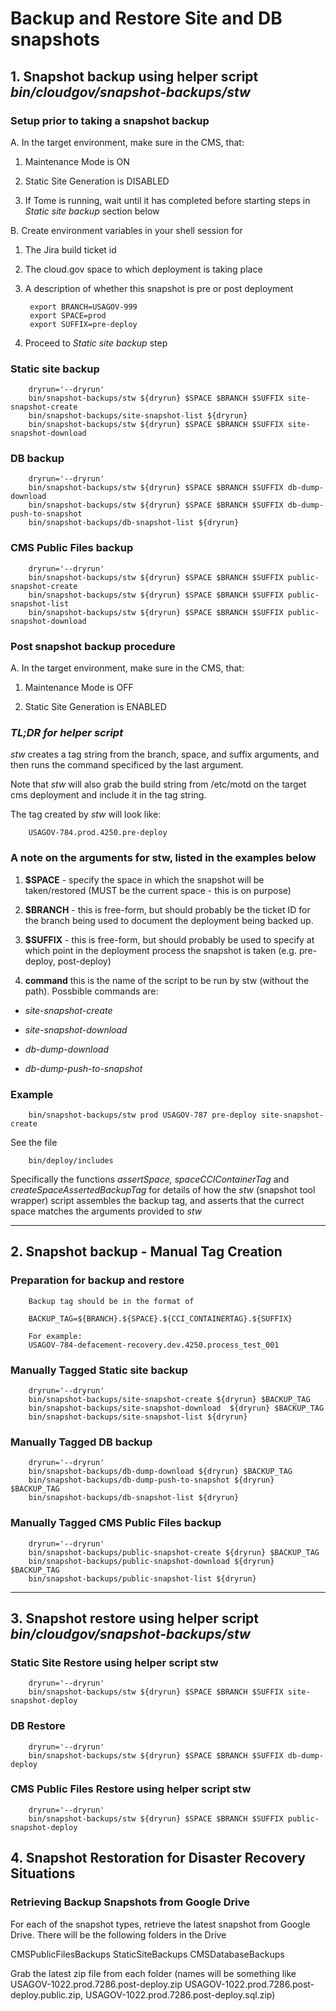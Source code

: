 
# Backup and Restore Site and DB snapshots

## 1. Snapshot backup using helper script *bin/cloudgov/snapshot-backups/stw*

### Setup prior to taking a snapshot backup

A. In the target environment, make sure in the CMS, that:

1. Maintenance Mode is ON

1. Static Site Generation is DISABLED

1. If Tome is running, wait until it has completed before starting steps in *Static site backup* section below

B. Create environment variables in your shell session for

1. The Jira build ticket id

1. The cloud.gov space to which deployment is taking place

1. A description of whether this snapshot is pre or post deployment

        export BRANCH=USAGOV-999
        export SPACE=prod
        export SUFFIX=pre-deploy

1. Proceed to *Static site backup* step

### Static site backup

        dryrun='--dryrun'
        bin/snapshot-backups/stw ${dryrun} $SPACE $BRANCH $SUFFIX site-snapshot-create
        bin/snapshot-backups/site-snapshot-list ${dryrun}
        bin/snapshot-backups/stw ${dryrun} $SPACE $BRANCH $SUFFIX site-snapshot-download

### DB backup

        dryrun='--dryrun'
        bin/snapshot-backups/stw ${dryrun} $SPACE $BRANCH $SUFFIX db-dump-download
        bin/snapshot-backups/stw ${dryrun} $SPACE $BRANCH $SUFFIX db-dump-push-to-snapshot
        bin/snapshot-backups/db-snapshot-list ${dryrun}

### CMS Public Files backup

        dryrun='--dryrun'
        bin/snapshot-backups/stw ${dryrun} $SPACE $BRANCH $SUFFIX public-snapshot-create
        bin/snapshot-backups/stw ${dryrun} $SPACE $BRANCH $SUFFIX public-snapshot-list
        bin/snapshot-backups/stw ${dryrun} $SPACE $BRANCH $SUFFIX public-snapshot-download

### Post snapshot backup procedure

A. In the target environment, make sure in the CMS, that:

1. Maintenance Mode is OFF

2. Static Site Generation is ENABLED

### ***TL;DR for helper script***

*stw* creates a tag string from the branch, space, and suffix arguments, and then runs the command specificed by the last argument.

Note that *stw* will also grab the build string from /etc/motd on the target cms deployment and include it in the tag string.

The tag created by *stw* will look like:

        USAGOV-784.prod.4250.pre-deploy

### A note on the arguments for stw, listed in the examples below

1. **$SPACE** - specify the space in which the snapshot will be taken/restored (MUST be the current space - this is on purpose)

1. **$BRANCH** - this is free-form, but should probably be the ticket ID for the branch being used to document the deployment being backed up.

1. **$SUFFIX** - this is free-form, but should probably be used to specify at which point in the deployment process the snapshot is taken (e.g. pre-deploy, post-deploy)

1. **command** this is the name of the script to be run by stw (without the path).  Possbible commands are:

* *site-snapshot-create*

* *site-snapshot-download*

* *db-dump-download*

* *db-dump-push-to-snapshot*

### Example

        bin/snapshot-backups/stw prod USAGOV-787 pre-deploy site-snapshot-create

See the file

        bin/deploy/includes

Specifically the functions *assertSpace,  spaceCCIContainerTag* and *createSpaceAssertedBackupTag* for details of how the *stw* (snapshot tool wrapper) script assembles the backup tag, and asserts that the currect space matches the arguments provided to *stw*
___

## 2. Snapshot backup - Manual Tag Creation

### Preparation for backup and restore

        Backup tag should be in the format of

        BACKUP_TAG=${BRANCH}.${SPACE}.${CCI_CONTAINERTAG}.${SUFFIX}

        For example:
        USAGOV-784-defacement-recovery.dev.4250.process_test_001

### Manually Tagged Static site backup

        dryrun='--dryrun'
        bin/snapshot-backups/site-snapshot-create ${dryrun} $BACKUP_TAG
        bin/snapshot-backups/site-snapshot-download  ${dryrun} $BACKUP_TAG
        bin/snapshot-backups/site-snapshot-list ${dryrun}

### Manually Tagged DB backup

        dryrun='--dryrun'
        bin/snapshot-backups/db-dump-download ${dryrun} $BACKUP_TAG
        bin/snapshot-backups/db-dump-push-to-snapshot ${dryrun}  $BACKUP_TAG
        bin/snapshot-backups/db-snapshot-list ${dryrun}

### Manually Tagged CMS Public Files backup

        dryrun='--dryrun'
        bin/snapshot-backups/public-snapshot-create ${dryrun} $BACKUP_TAG
        bin/snapshot-backups/public-snapshot-download ${dryrun} $BACKUP_TAG
        bin/snapshot-backups/public-snapshot-list ${dryrun}
___

## 3. Snapshot restore using helper script *bin/cloudgov/snapshot-backups/stw*

### Static Site Restore using helper script stw

        dryrun='--dryrun'
        bin/snapshot-backups/stw ${dryrun} $SPACE $BRANCH $SUFFIX site-snapshot-deploy

### DB Restore

        dryrun='--dryrun'
        bin/snapshot-backups/stw ${dryrun} $SPACE $BRANCH $SUFFIX db-dump-deploy

### CMS Public Files Restore using helper script stw

        dryrun='--dryrun'
        bin/snapshot-backups/stw ${dryrun} $SPACE $BRANCH $SUFFIX public-snapshot-deploy

## 4. Snapshot Restoration for Disaster Recovery Situations

### Retrieving Backup Snapshots from Google Drive

For each of the snapshot types, retrieve the latest snapshot from Google Drive.  There will be the following folders in the Drive

CMSPublicFilesBackups
StaticSiteBackups
CMSDatabaseBackups

Grab the latest zip file from each folder (names will be something like USAGOV-1022.prod.7286.post-deploy.zip USAGOV-1022.prod.7286.post-deploy.public.zip, USAGOV-1022.prod.7286.post-deploy.sql.zip)
